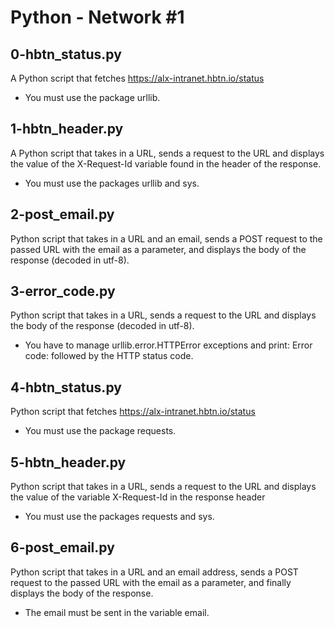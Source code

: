 # Python - Network #1
## 0-hbtn_status.py
A Python script that fetches https://alx-intranet.hbtn.io/status
* You must use the package urllib.
## 1-hbtn_header.py
A Python script that takes in a URL, sends a request to the URL and displays the value of the X-Request-Id variable found in the header of the response.
* You must use the packages urllib and sys.
## 2-post_email.py
Python script that takes in a URL and an email, sends a POST request to the passed URL with the email as a parameter, and displays the body of the response (decoded in utf-8).
## 3-error_code.py
Python script that takes in a URL, sends a request to the URL and displays the body of the response (decoded in utf-8).
* You have to manage urllib.error.HTTPError exceptions and print: Error code: followed by the HTTP status code.
## 4-hbtn_status.py
Python script that fetches https://alx-intranet.hbtn.io/status
* You must use the package requests.
## 5-hbtn_header.py
Python script that takes in a URL, sends a request to the URL and displays the value of the variable X-Request-Id in the response header
* You must use the packages requests and sys.
## 6-post_email.py
Python script that takes in a URL and an email address, sends a POST request to the passed URL with the email as a parameter, and finally displays the body of the response.
* The email must be sent in the variable email.
